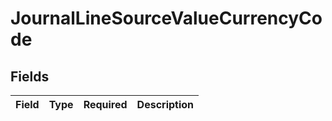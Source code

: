 # JournalLineSourceValueCurrencyCode


## Fields

| Field       | Type        | Required    | Description |
| ----------- | ----------- | ----------- | ----------- |